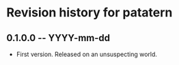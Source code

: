 # Revision history for patatern

## 0.1.0.0 -- YYYY-mm-dd

* First version. Released on an unsuspecting world.
